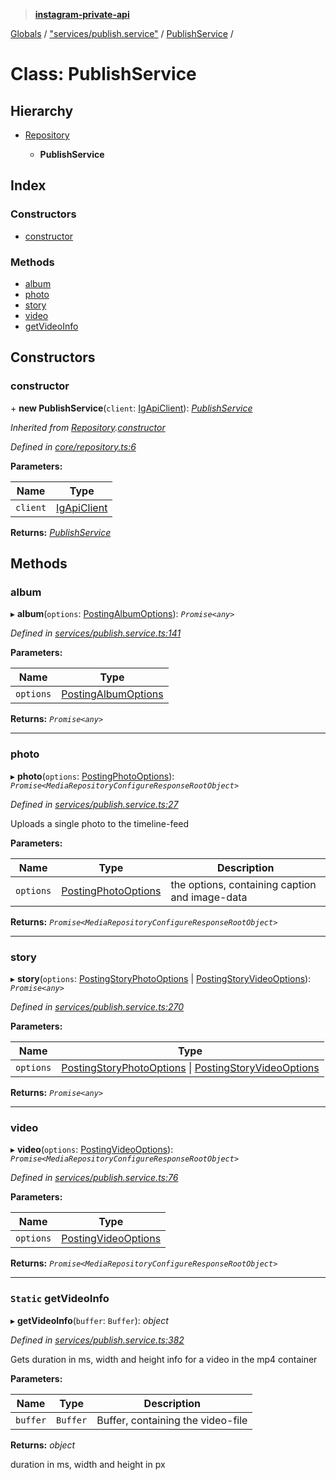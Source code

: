 > **[instagram-private-api](../README.md)**

[Globals](../README.md) / ["services/publish.service"](../modules/_services_publish_service_.md) / [PublishService](_services_publish_service_.publishservice.md) /

# Class: PublishService

## Hierarchy

* [Repository](_core_repository_.repository.md)

  * **PublishService**

## Index

### Constructors

* [constructor](_services_publish_service_.publishservice.md#constructor)

### Methods

* [album](_services_publish_service_.publishservice.md#album)
* [photo](_services_publish_service_.publishservice.md#photo)
* [story](_services_publish_service_.publishservice.md#story)
* [video](_services_publish_service_.publishservice.md#video)
* [getVideoInfo](_services_publish_service_.publishservice.md#static-getvideoinfo)

## Constructors

###  constructor

\+ **new PublishService**(`client`: [IgApiClient](_core_client_.igapiclient.md)): *[PublishService](_services_publish_service_.publishservice.md)*

*Inherited from [Repository](_core_repository_.repository.md).[constructor](_core_repository_.repository.md#constructor)*

*Defined in [core/repository.ts:6](https://github.com/dilame/instagram-private-api/blob/173bc62/src/core/repository.ts#L6)*

**Parameters:**

Name | Type |
------ | ------ |
`client` | [IgApiClient](_core_client_.igapiclient.md) |

**Returns:** *[PublishService](_services_publish_service_.publishservice.md)*

## Methods

###  album

▸ **album**(`options`: [PostingAlbumOptions](../interfaces/_types_posting_album_options_.postingalbumoptions.md)): *`Promise<any>`*

*Defined in [services/publish.service.ts:141](https://github.com/dilame/instagram-private-api/blob/173bc62/src/services/publish.service.ts#L141)*

**Parameters:**

Name | Type |
------ | ------ |
`options` | [PostingAlbumOptions](../interfaces/_types_posting_album_options_.postingalbumoptions.md) |

**Returns:** *`Promise<any>`*

___

###  photo

▸ **photo**(`options`: [PostingPhotoOptions](../interfaces/_types_posting_photo_options_.postingphotooptions.md)): *`Promise<MediaRepositoryConfigureResponseRootObject>`*

*Defined in [services/publish.service.ts:27](https://github.com/dilame/instagram-private-api/blob/173bc62/src/services/publish.service.ts#L27)*

Uploads a single photo to the timeline-feed

**Parameters:**

Name | Type | Description |
------ | ------ | ------ |
`options` | [PostingPhotoOptions](../interfaces/_types_posting_photo_options_.postingphotooptions.md) | the options, containing caption and image-data  |

**Returns:** *`Promise<MediaRepositoryConfigureResponseRootObject>`*

___

###  story

▸ **story**(`options`: [PostingStoryPhotoOptions](../interfaces/_types_posting_photo_options_.postingstoryphotooptions.md) | [PostingStoryVideoOptions](../interfaces/_types_posting_video_options_.postingstoryvideooptions.md)): *`Promise<any>`*

*Defined in [services/publish.service.ts:270](https://github.com/dilame/instagram-private-api/blob/173bc62/src/services/publish.service.ts#L270)*

**Parameters:**

Name | Type |
------ | ------ |
`options` | [PostingStoryPhotoOptions](../interfaces/_types_posting_photo_options_.postingstoryphotooptions.md) \| [PostingStoryVideoOptions](../interfaces/_types_posting_video_options_.postingstoryvideooptions.md) |

**Returns:** *`Promise<any>`*

___

###  video

▸ **video**(`options`: [PostingVideoOptions](../interfaces/_types_posting_video_options_.postingvideooptions.md)): *`Promise<MediaRepositoryConfigureResponseRootObject>`*

*Defined in [services/publish.service.ts:76](https://github.com/dilame/instagram-private-api/blob/173bc62/src/services/publish.service.ts#L76)*

**Parameters:**

Name | Type |
------ | ------ |
`options` | [PostingVideoOptions](../interfaces/_types_posting_video_options_.postingvideooptions.md) |

**Returns:** *`Promise<MediaRepositoryConfigureResponseRootObject>`*

___

### `Static` getVideoInfo

▸ **getVideoInfo**(`buffer`: `Buffer`): *object*

*Defined in [services/publish.service.ts:382](https://github.com/dilame/instagram-private-api/blob/173bc62/src/services/publish.service.ts#L382)*

Gets duration in ms, width and height info for a video in the mp4 container

**Parameters:**

Name | Type | Description |
------ | ------ | ------ |
`buffer` | `Buffer` | Buffer, containing the video-file |

**Returns:** *object*

duration in ms, width and height in px